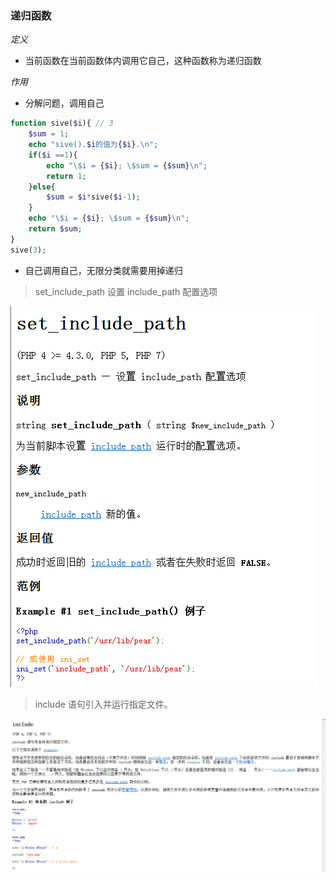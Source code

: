 ### 递归函数

*定义*

* 当前函数在当前函数体内调用它自己，这种函数称为递归函数

*作用*

* 分解问题，调用自己

```PHP
function sive($i){ // 3
    $sum = 1;
    echo "sive().$i的值为{$i}.\n";
    if($i ==1){
        echo "\$i = {$i}; \$sum = {$sum}\n";
        return 1;
    }else{
        $sum = $i*sive($i-1);
    }
    echo "\$i = {$i}; \$sum = {$sum}\n";
    return $sum;
}
sive(3);
```
* 自己调用自己，无限分类就需要用掉递归

> set_include_path  设置 include_path 配置选项

![set_include_path](images/2017_10/set-include-path.png)

> include 语句引入并运行指定文件。

![include](images/2017_10/include.png)
